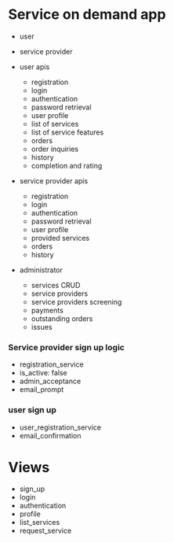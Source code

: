 # Service on demand app


- user
- service provider

- user apis

    - registration
    - login
    - authentication
    - password retrieval
    - user profile
    - list of services
    - list of service features
    - orders
    - order inquiries
    - history
    - completion and rating

- service provider apis

    - registration
    - login
    - authentication
    - password retrieval
    - user profile
    - provided services
    - orders
    - history

- administrator
    - services CRUD
    - service providers
    - service providers screening
    - payments
    - outstanding orders
    - issues


### Service provider sign up logic

- registration_service
- is_active: false
- admin_acceptance
- email_prompt


### user sign up

- user_registration_service
- email_confirmation

# Views

- sign_up
- login
- authentication
- profile
- list_services
- request_service
